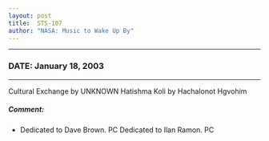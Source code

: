 ```yaml
---
layout: post
title:  STS-107
author: "NASA: Music to Wake Up By"
---
```


----
### DATE: January 18, 2003
----
Cultural Exchange by UNKNOWN
Hatishma Koli by Hachalonot Hgvohim

##### Comment:
* Dedicated to Dave Brown. PC
Dedicated to Ilan Ramon. PC
